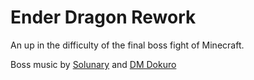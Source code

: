 # Ender Dragon Rework

An up in the difficulty of the final boss fight of Minecraft.

Boss music by [Solunary](https://www.youtube.com/watch?v=GAW5tuC83mE) and [DM Dokuro](https://www.youtube.com/watch?v=3UtURionlvU)
